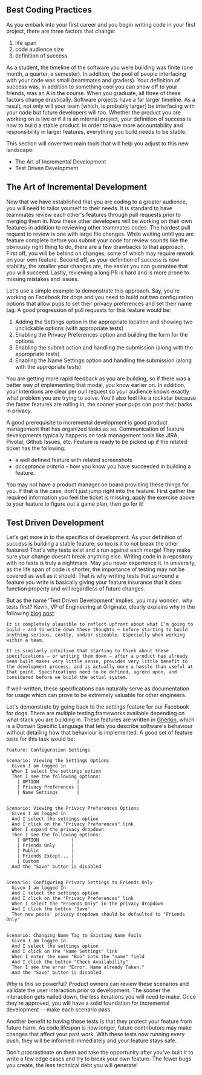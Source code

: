 Best Coding Practices
--

As you embark into your first career and you begin writing code in your first project, there are three factors that change:
  1) life span
  2) code audience size
  3) definition of success

As a student, the timeline of the software you were building was finite (one month, a quarter, a semester).
In addition, the pool of people interfacing with your code was small (teammates and graders).
Your definition of success was, in addition to something cool you can show off to your friends, was an A in the course.
When you graduate, all three of these factors change drastically. Software projects have a far larger timeline.
As a result, not only will your team [which, is probably larger] be interfacing with your code but future developers will too.
Whether the product you are working on is live or if it is an internal project, your definition of success is now to build a stable product.
In order to have more accountability and responsibility in larger features, everything you build needs to be stable.

This section will cover two main tools that will help you adjust to this new landscape:

  * The Art of Incremental Development
  * Test Driven Development

The Art of Incremental Development
-

Now that we have established that you are coding to a greater audience, you will need to tailor yourself to their needs.
It is standard to have teammates review each other's features through pull requests prior to merging them in. Now these other developers will be working on
their own features in addition to reviewing other teammates codes. The hardest pull request to review is one with large file changes.
While waiting untill you are feature complete before you submit your code for review sounds like the obviously right thing to do, there are a few drawbacks to that approach.
First off, you will be behind on changes, some of which may require rework on your own feature.
Second off, as your definition of success is now stability, the smaller your changes are, the easier you can guarantee that you will succeed.
Lastly, reviewing a long PR is hard and is more prone to missing mistakes and issues.

Let's use a simple example to demonstrate this approach. Say, you're working on Facebook for dogs and you need to build out two configuration options that allow pups to set their privacy preferences and set their name tag.
A good progression of pull requests for this feature would be:

1) Adding the Settings option in the appropriate location and showing two unclickable options (with appropriate tests)
2) Enabling the Privacy Preferences option and building the form for the options
3) Enabling the submit action and handling the submission (along with the appropriate tests)
4) Enabling the Name Settings option and handling the submission (along with the appropriate tests)

You are getting more rapid feedback as you are building, so if there was a better way of implementing that modal, you know earlier on.
In addition, your intentions are clear per pull request so your audience knows exactly what problem you are trying to solve.
You'll also feel like a rockstar because the faster features are rolling in, the sooner your pups can post their barks in privacy.

A good prerequisite to incremental development is good product management that has organized tasks as so.
Communication of feature developments typically happens on task management tools like JIRA, Pivotal, Github Issues, etc. Feature is ready to be picked up if the related ticket has the following:

- a well defined feature with related screenshots
- *acceptance criteria* - how you know you have succeeded in building a feature.

You may not have a product manager on board providing these things for you. If that is the case, don't just jump right into the feature.
First gather the required information you feel the ticket is missing, apply the exercise above to your feature to figure out a game plan, then go for it!

Test Driven Development
-

Let's get more in to the specifics of development. As your definition of success is building a stable feature, so too is it to not break the other features!
That's why tests exist and a run against each merge! They make sure your change doesn't break anything else.
Writing code in a repository with no tests is truly a nightmare. May you never experience it.
In university, as the life span of code is shorter, the importance of testing may not be covered as well as it should.
That is why writing tests that surround a feature you write is basically giving your feature insurance that it does function properly and will regardless of future changes.

But as the name 'Test Driven Development' implies, you may wonder.. why tests first?
Kevin, VP of Engineering at Originate, clearly explains why in the following [blog post](http://www.originate.com/stories/tdd-is-bs-star-star):

```
It is completely plausible to reflect upfront about what I’m going to build – and to write down these thoughts – before starting to build anything serious, costly, and/or sizeable. Especially when working within a team.

It is similarly intuitive that starting to think about these specifications – or writing them down – after a product has already been built makes very little sense, provides very little benefit to the development process, and is actually more a hassle than useful at that point. Specifications need to be defined, agreed upon, and considered before we build the actual system.
```

If well-written, these specifications can naturally serve as documentation for usage which can prove to be extremely valuable for other engineers.

Let's demonstrate by going back to the settings feature for our Facebook for dogs.
There are multiple testing frameworks available depending on what stack you are building in.
These features are written in [Gherkin](https://cucumber.io/docs/reference), which is a Domain Specific Language that lets you describe software's behaviour without detailing how that behaviour is implemented.
A good set of feature tests for this task would be:

```gherkin
Feature: Configuration Settings

Scenario: Viewing the Settings Options
  Given I am logged in
  When I select the settings option
  Then I see the following options:
    | OPTION              |
    | Privacy Preferences |
    | Name Settings       |


Scenario: Viewing the Privacy Preferences Options
  Given I am logged In
  And I select the settings option
  And I click on the "Privacy Preferences" link
  When I expand the privacy dropdown
  Then I see the following options:
    | OPTION            |
    | Friends Only      |
    | Public            |
    | Friends Except... |
    | Custom            |
  And the "Save" button is disabled


Scenario: Configuring Privacy Settings to Friends Only
  Given I am logged In
  And I select the settings option
  And I click on the "Privacy Preferences" link
  When I select the "Friends Only" in the privacy dropdown
  And I click the button 'Save'
  Then new posts' privacy dropdown should be defaulted to "Friends Only"


Scenario: Changing Name Tag to Existing Name Fails
  Given I am logged In
  And I select the settings option
  And I click on the "Name Settings" link
  When I enter the name "Boo" into the "name" field
  And I click the button "Check Availability"
  Then I see the error "Error. Name already Taken."
  And the "Save" button is disabled

```

Why is this so powerful? Product owners can review these scenarios and validate the user interaction prior to development.
The sooner the interaction gets nailed down, the less iterations you will need to make.
Once they're approved, you will have a solid foundation for incremental development -- make each scenario pass.

Another benefit to having these tests is that they protect your feature from future harm.
As code lifespan is now longer, future contributors may make changes that affect your past work.
With these tests now running every push, they will be informed immediately and your feature stays safe.

Don't procrastinate on them and take the opportunity after you've built it to write a few edge cases and try to break your own feature.
The fewer bugs you create, the less technical debt you will generate!
